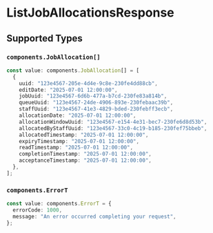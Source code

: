 # ListJobAllocationsResponse


## Supported Types

### `components.JobAllocation[]`

```typescript
const value: components.JobAllocation[] = [
  {
    uuid: "123e4567-205e-4d4e-9c8e-230fe4dd88cb",
    editDate: "2025-07-01 12:00:00",
    jobUuid: "123e4567-6d6b-477a-b7cd-230fe83a814b",
    queueUuid: "123e4567-24de-4906-893e-230febaac39b",
    staffUuid: "123e4567-41e3-4829-bded-230febff3ecb",
    allocationDate: "2025-07-01 12:00:00",
    allocationWindowUuid: "123e4567-e154-4e31-bec7-230fe6d8d53b",
    allocatedByStaffUuid: "123e4567-33c0-4c19-b185-230fef75bbeb",
    allocatedTimestamp: "2025-07-01 12:00:00",
    expiryTimestamp: "2025-07-01 12:00:00",
    readTimestamp: "2025-07-01 12:00:00",
    completionTimestamp: "2025-07-01 12:00:00",
    acceptanceTimestamp: "2025-07-01 12:00:00",
  },
];
```

### `components.ErrorT`

```typescript
const value: components.ErrorT = {
  errorCode: 1000,
  message: "An error occurred completing your request",
};
```

